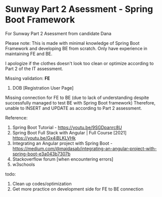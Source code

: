 # Sunway Part 2 Asessment - Spring Boot Framework 
For Sunway Part 2 Asessment from candidate Dana

Please note:
This is made with minimal knowledge of Spring Boot Framework and developing BE from scratch. Only have experience in maintaining FE and BE. 

I apologize if the clothes doesn't look too clean or optimize according to Part 2 of the IT assessment. <br/>


Missing validation:
__FE__
1) DOB [Registration User Page]

Missing connection for FE to BE (due to lack of understanding despite successfully managed to test BE with Spring Boot framework)
Therefore, unable to INSERT and UPDATE as according to Part 2 assessment.


Reference:
1) Spring Boot Tutorial - https://youtu.be/9SGDpanrc8U
2) Spring Boot Full Stack with Angular | Full Course [2021]  https://youtu.be/Gx4iBLKLVHk
3) Integrating an Angular project with Spring Boot - https://medium.com/@majdasab/integrating-an-angular-project-with-spring-boot-e3a043b7307b
4) Stackoverflow forum [when encountering errors]
5) w3schools

todo:
1) Clean up codes/optimization
2) Get more practice on development side for FE to BE connection
